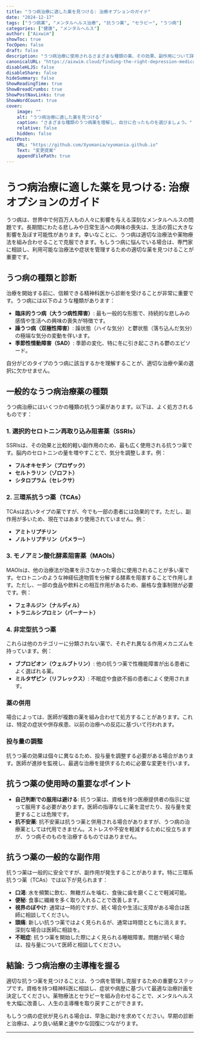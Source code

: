 ```yaml
---
title: "うつ病治療に適した薬を見つける: 治療オプションのガイド"
date: "2024-12-17"
tags: ["うつ病薬", "メンタルヘルス治療", "抗うつ薬", "セラピー", "うつ病"]
categories: ["健康", "メンタルヘルス"]
author: ["Aixwim"]
showToc: true
TocOpen: false
draft: false
description: "うつ病治療に使用されるさまざまな種類の薬、その効果、副作用について詳しく解説し、適切な治療法を見つけるための情報を提供します。"
canonicalURL: "https://aixwim.cloud/finding-the-right-depression-medication"
disableHLJS: false
disableShare: false
hideSummary: false
ShowReadingTime: true
ShowBreadCrumbs: true
ShowPostNavLinks: true
ShowWordCount: true
cover:
    image: ""
    alt: "うつ病治療に適した薬を見つける"
    caption: "さまざまな種類のうつ病薬を理解し、自分に合ったものを選びましょう。"
    relative: false
    hidden: false
editPost:
    URL: "https://github.com/Xyomania/xyomania.github.io"
    Text: "変更提案"
    appendFilePath: true
---
```


# うつ病治療に適した薬を見つける: 治療オプションのガイド

うつ病は、世界中で何百万人もの人々に影響を与える深刻なメンタルヘルスの問題です。長期間にわたる悲しみや日常生活への興味の喪失は、生活の質に大きな影響を及ぼす可能性があります。幸いなことに、うつ病は適切な治療法や薬物療法を組み合わせることで克服できます。もしうつ病に悩んでいる場合は、専門家に相談し、利用可能な治療法や症状を管理するための適切な薬を見つけることが重要です。

## うつ病の種類と診断

治療を開始する前に、信頼できる精神科医から診断を受けることが非常に重要です。うつ病には以下のような種類があります：

- **臨床的うつ病（大うつ病性障害）**: 最も一般的な形態で、持続的な悲しみの感情や生活への興味の喪失が特徴です。  
- **躁うつ病（双極性障害）**: 躁状態（ハイな気分）と鬱状態（落ち込んだ気分）の極端な気分の変動を伴います。  
- **季節性情動障害（SAD）**: 季節の変化、特に冬に引き起こされる鬱のエピソード。  

自分がどのタイプのうつ病に該当するかを理解することが、適切な治療や薬の選択に欠かせません。

## 一般的なうつ病治療薬の種類

うつ病治療にはいくつかの種類の抗うつ薬があります。以下は、よく処方されるものです：

### 1. **選択的セロトニン再取り込み阻害薬（SSRIs）**  
SSRIsは、その効果と比較的軽い副作用のため、最も広く使用される抗うつ薬です。脳内のセロトニンの量を増やすことで、気分を調整します。例：  
- **フルオキセチン（プロザック）**  
- **セルトラリン（ゾロフト）**  
- **シタロプラム（セレクサ）**  

### 2. **三環系抗うつ薬（TCAs）**  
TCAsは古いタイプの薬ですが、今でも一部の患者には効果的です。ただし、副作用が多いため、現在ではあまり使用されていません。例：  
- **アミトリプチリン**  
- **ノルトリプチリン（パメラー）**  

### 3. **モノアミン酸化酵素阻害薬（MAOIs）**  
MAOIsは、他の治療法が効果を示さなかった場合に使用されることが多い薬です。セロトニンのような神経伝達物質を分解する酵素を阻害することで作用します。ただし、一部の食品や飲料との相互作用があるため、厳格な食事制限が必要です。例：  
- **フェネルジン（ナルディル）**  
- **トラニルシプロミン（パーナート）**  

### 4. **非定型抗うつ薬**  
これらは他のカテゴリーに分類されない薬で、それぞれ異なる作用メカニズムを持っています。例：  
- **ブプロピオン（ウェルブトリン）**: 他の抗うつ薬で性機能障害が出る患者によく選ばれる薬。  
- **ミルタザピン（リフレックス）**: 不眠症や食欲不振の患者によく使用されます。  

### 薬の併用  
場合によっては、医師が複数の薬を組み合わせて処方することがあります。これは、特定の症状や併存疾患、以前の治療への反応に基づいて行われます。

### 投与量の調整  
抗うつ薬の効果は個々に異なるため、投与量を調整する必要がある場合があります。医師が進捗を監視し、最適な治療を提供するために必要な変更を行います。

## 抗うつ薬の使用時の重要なポイント

- **自己判断での服用は避ける**: 抗うつ薬は、資格を持つ医療提供者の指示に従って服用する必要があります。医師の指導なしに薬を混ぜたり、投与量を変更することは危険です。  
- **抗不安薬**: 抗不安薬は抗うつ薬と併用される場合がありますが、うつ病の治療薬としては代用できません。ストレスや不安を軽減するために役立ちますが、うつ病そのものを治療するものではありません。

## 抗うつ薬の一般的な副作用

抗うつ薬は一般的に安全ですが、副作用が発生することがあります。特に三環系抗うつ薬（TCAs）では以下が見られます：  
- **口渇**: 水を頻繁に飲む、無糖ガムを噛む、食後に歯を磨くことで軽減可能。  
- **便秘**: 食事に繊維を多く取り入れることで改善します。  
- **視界のぼやけ**: 通常は一時的ですが、続く場合や生活に支障がある場合は医師に相談してください。  
- **頭痛**: 新しい抗うつ薬ではよく見られるが、通常は時間とともに消えます。深刻な場合は医師に相談を。  
- **不眠症**: 抗うつ薬を開始した際によく見られる睡眠障害。問題が続く場合は、投与量について医師と相談してください。

## 結論: うつ病治療の主導権を握る

適切な抗うつ薬を見つけることは、うつ病を管理し克服するための重要なステップです。資格を持つ精神科医に相談し、症状や病歴に基づいて最適な治療計画を決定してください。薬物療法とセラピーを組み合わせることで、メンタルヘルスを大幅に改善し、人生の主導権を取り戻すことができます。

もしうつ病の症状が見られる場合は、早急に助けを求めてください。早期の診断と治療は、より良い結果と速やかな回復につながります。

---
